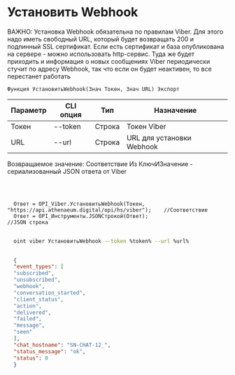 ﻿---
sidebar_position: 1
---

# Установить Webhook
ВАЖНО: Установка Webhook обязательна по правилам Viber. Для этого надо иметь свободный URL, который будет возвращать 200 и подлинный SSL сертификат. Если есть сертификат и база опубликована на сервере - можно использовать http-сервис. Туда же будет приходить и информация о новых сообщениях Viber периодически стучит по адресу Webhook, так что если он будет неактивен, то все перестанет работать



`Функция УстановитьWebhook(Знач Токен, Знач URL) Экспорт`

  | Параметр | CLI опция | Тип | Назначение |
  |-|-|-|-|
  | Токен | --token | Строка | Токен Viber |
  | URL | --url | Строка | URL для установки Webhook |

  
  Возвращаемое значение:   Соответствие Из КлючИЗначение - сериализованный JSON ответа от Viber

<br/>




```bsl title="Пример кода"
  
  Ответ = OPI_Viber.УстановитьWebhook(Токен, "https://api.athenaeum.digital/opi/hs/viber");    //Соответствие
  Ответ = OPI_Инструменты.JSONСтрокой(Ответ);                                                  //JSON строка
```



```sh title="Пример команды CLI"
    
  oint viber УстановитьWebhook --token %token% --url %url%

```

```json title="Результат"
  
  {
  "event_types": [
  "subscribed",
  "unsubscribed",
  "webhook",
  "conversation_started",
  "client_status",
  "action",
  "delivered",
  "failed",
  "message",
  "seen"
  ],
  "chat_hostname": "SN-CHAT-12_",
  "status_message": "ok",
  "status": 0
  }
  

```
